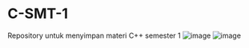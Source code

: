 # C-SMT-1
Repository untuk menyimpan materi C++ semester 1 
![image](https://github.com/user-attachments/assets/bb0962b1-548a-472e-a5a5-9e766b1e1c52)
![image](https://github.com/user-attachments/assets/767eca2b-3480-44ca-b1b6-49774becaa06)
